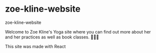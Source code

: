 # zoe-kline-website
zoe-kline-website

Welcome to Zoe Kline's Yoga site where you can find out more about her and her practices as well as book classes. 🧘🏼‍♀️

This site was made with React

